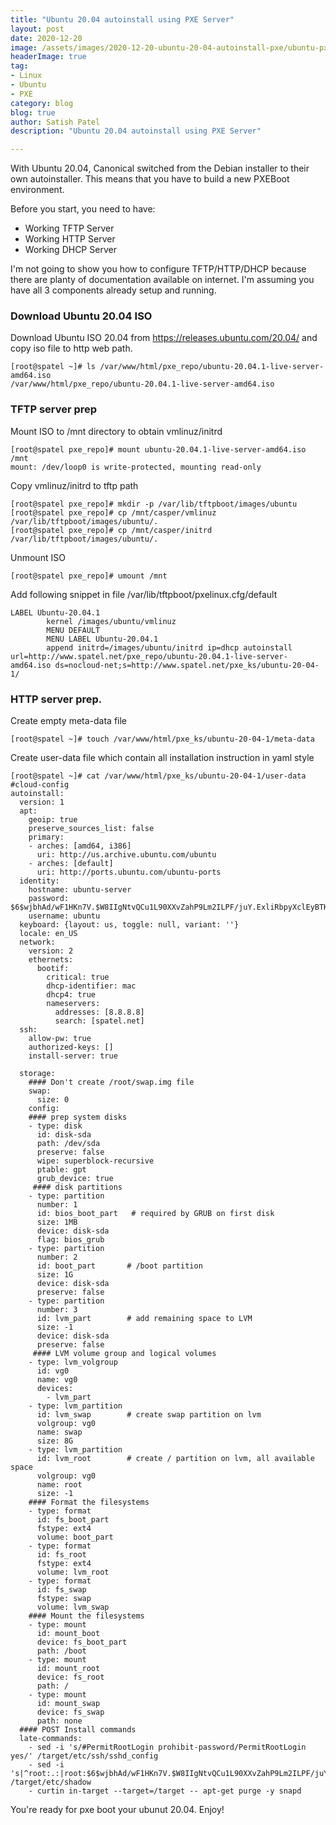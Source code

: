 ```yaml
---
title: "Ubuntu 20.04 autoinstall using PXE Server"
layout: post
date: 2020-12-20
image: /assets/images/2020-12-20-ubuntu-20-04-autoinstall-pxe/ubuntu-pxe.png
headerImage: true
tag:
- Linux
- Ubuntu
- PXE
category: blog
blog: true
author: Satish Patel
description: "Ubuntu 20.04 autoinstall using PXE Server"

---
```


With Ubuntu 20.04, Canonical switched from the Debian installer to their own autoinstaller. This means that you have to build a new PXEBoot environment.

Before you start, you need to have:

* Working TFTP Server
* Working HTTP Server
* Working DHCP Server

I'm not going to show you how to configure TFTP/HTTP/DHCP because there are planty of documentation available on internet. I'm assuming you have all 3 components already setup and running. 

### Download Ubuntu 20.04 ISO

Download Ubuntu ISO 20.04 from https://releases.ubuntu.com/20.04/ and copy iso file to http web path. 
```
[root@spatel ~]# ls /var/www/html/pxe_repo/ubuntu-20.04.1-live-server-amd64.iso
/var/www/html/pxe_repo/ubuntu-20.04.1-live-server-amd64.iso
```

### TFTP server prep

Mount ISO to /mnt directory to obtain vmlinuz/initrd

```
[root@spatel pxe_repo]# mount ubuntu-20.04.1-live-server-amd64.iso /mnt
mount: /dev/loop0 is write-protected, mounting read-only
```
Copy vmlinuz/initrd to tftp path

```
[root@spatel pxe_repo]# mkdir -p /var/lib/tftpboot/images/ubuntu
[root@spatel pxe_repo]# cp /mnt/casper/vmlinuz /var/lib/tftpboot/images/ubuntu/.
[root@spatel pxe_repo]# cp /mnt/casper/initrd /var/lib/tftpboot/images/ubuntu/.
```
Unmount ISO 
```
[root@spatel pxe_repo]# umount /mnt
```
Add following snippet in file /var/lib/tftpboot/pxelinux.cfg/default 
```
LABEL Ubuntu-20.04.1
        kernel /images/ubuntu/vmlinuz
        MENU DEFAULT
        MENU LABEL Ubuntu-20.04.1
        append initrd=/images/ubuntu/initrd ip=dhcp autoinstall url=http://www.spatel.net/pxe_repo/ubuntu-20.04.1-live-server-amd64.iso ds=nocloud-net;s=http://www.spatel.net/pxe_ks/ubuntu-20-04-1/
```

### HTTP server prep.

Create empty meta-data file
```
[root@spatel ~]# touch /var/www/html/pxe_ks/ubuntu-20-04-1/meta-data
```
Create user-data file which contain all installation instruction in yaml style
```
[root@spatel ~]# cat /var/www/html/pxe_ks/ubuntu-20-04-1/user-data
#cloud-config
autoinstall:
  version: 1
  apt:
    geoip: true
    preserve_sources_list: false
    primary:
    - arches: [amd64, i386]
      uri: http://us.archive.ubuntu.com/ubuntu
    - arches: [default]
      uri: http://ports.ubuntu.com/ubuntu-ports
  identity:
    hostname: ubuntu-server
    password: $6$wjbhAd/wF1HKn7V.$W8IIgNtvQCu1L90XXvZahP9Lm2ILPF/juY.ExliRbpyXclEyBTK1F3u1FJdWGL0HnNPwThorz/
    username: ubuntu
  keyboard: {layout: us, toggle: null, variant: ''}
  locale: en_US
  network:
    version: 2
    ethernets:
      bootif:
        critical: true
        dhcp-identifier: mac
        dhcp4: true
        nameservers:
          addresses: [8.8.8.8]
          search: [spatel.net]
  ssh:
    allow-pw: true
    authorized-keys: []
    install-server: true

  storage:
    #### Don't create /root/swap.img file
    swap:
      size: 0
    config:
    #### prep system disks
    - type: disk
      id: disk-sda
      path: /dev/sda
      preserve: false
      wipe: superblock-recursive
      ptable: gpt
      grub_device: true
     #### disk partitions
    - type: partition
      number: 1
      id: bios_boot_part   # required by GRUB on first disk
      size: 1MB
      device: disk-sda
      flag: bios_grub
    - type: partition
      number: 2
      id: boot_part       # /boot partition
      size: 1G
      device: disk-sda
      preserve: false
    - type: partition
      number: 3
      id: lvm_part        # add remaining space to LVM
      size: -1
      device: disk-sda
      preserve: false
     #### LVM volume group and logical volumes
    - type: lvm_volgroup
      id: vg0
      name: vg0
      devices:
        - lvm_part
    - type: lvm_partition
      id: lvm_swap        # create swap partition on lvm
      volgroup: vg0
      name: swap
      size: 8G
    - type: lvm_partition
      id: lvm_root        # create / partition on lvm, all available space
      volgroup: vg0
      name: root
      size: -1
    #### Format the filesystems
    - type: format
      id: fs_boot_part
      fstype: ext4
      volume: boot_part
    - type: format
      id: fs_root
      fstype: ext4
      volume: lvm_root
    - type: format
      id: fs_swap
      fstype: swap
      volume: lvm_swap
    #### Mount the filesystems
    - type: mount
      id: mount_boot
      device: fs_boot_part
      path: /boot
    - type: mount
      id: mount_root
      device: fs_root
      path: /
    - type: mount
      id: mount_swap
      device: fs_swap
      path: none
  #### POST Install commands
  late-commands:   
    - sed -i 's/#PermitRootLogin prohibit-password/PermitRootLogin yes/' /target/etc/ssh/sshd_config
    - sed -i 's|^root:.:|root:$6$wjbhAd/wF1HKn7V.$W8IIgNtvQCu1L90XXvZahP9Lm2ILPF/juY.ExliRbpyXclEyBTK1F3u1FJdWGL0HnNPwThorz/:|' /target/etc/shadow
    - curtin in-target --target=/target -- apt-get purge -y snapd
```

You're ready for pxe boot your ubunut 20.04. Enjoy!
